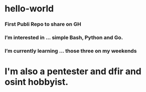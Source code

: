 # hello-world

### First Publi Repo to share on GH
### I’m interested in ... simple Bash, Python and Go.
### I’m currently learning ... those three on my weekends
#
# I'm also a pentester and dfir and osint hobbyist.
